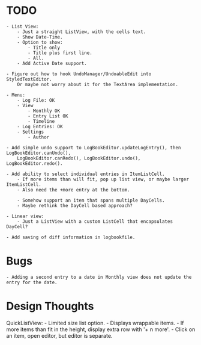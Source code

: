 # TODO
    - List View:
        - Just a straight ListView, with the cells text.
        - Show Date-Time.
        - Option to show:
            - Title only
            - Title plus first line.
            - All.
        - Add Active Date support.

    - Figure out how to hook UndoManager/UndoableEdit into StyledTextEditor.
        Or maybe not worry about it for the TextArea implementation.
        
    - Menu:
        - Log File: OK
        - View
            - Monthly OK
            - Entry List OK
            - Timeline
        - Log Entries: OK
        - Settings
            - Author

    - Add simple undo support to LogBookEditor.updateLogEntry(), then LogBookEditor.canUndo(),
        LogBookEditor.canRedo(), LogBookEditor.undo(), LogBookEditor.redo().

    - Add ability to select individual entries in ItemListCell.
        - If more items than will fit, pop up list view, or maybe larger ItemListCell.
        - Also need the +more entry at the bottom.

        - Somehow support an item that spans multiple DayCells.
        - Maybe rethink the DayCell based approach?

    - Linear view:
        - Just a ListView with a custom ListCell that encapsulates DayCell?

    - Add saving of diff information in logbookfile.

# Bugs
    - Adding a second entry to a date in Monthly view does not update the entry for the date.

# Design Thoughts

QuickListView:
    - Limited size list option.
    - Displays wrappable items.
    - If more items than fit in the height, display extra row with '+ n more'.
    - Click on an item, open editor, but editor is separate.


